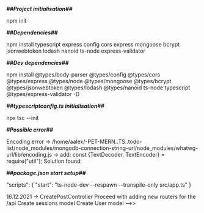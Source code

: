 _______##Project initialisation##_______

npm init

_______##Dependencies##_______

npm install typescript express config cors express mongoose bcrypt jsonwebtoken lodash nanoid ts-node express-validator

_______##Dev dependencies##_______

npm install @types/body-parser @types/config @types/cors @types/express @types/node @types/mongoose @types/bcrypt @types/jsonwebtoken @types/lodash @types/nanoid ts-node typescript @types/express-validator -D

_______##typescriptconfig.ts initialisation##_______

npx tsc --init

_______#Possible error##_______

Encoding error -> /home/aalex/-PET-MERN..TS..todo-list/node_modules/mongodb-connection-string-url/node_modules/whatwg-url/lib/encoding.js -> add:
const {TextDecoder, TextEncoder} = require("util");
Solution found: 

_______##package.json start setup##_______

"scripts": {
    "start": "ts-node-dev --respawn --transpile-only src/app.ts"
}


16.12.2021 -> 
CreatePostController
Proceed with adding new routers for the /api
Create sessions model
Create User model
-->>